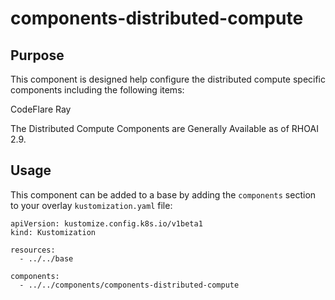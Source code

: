 # components-distributed-compute

## Purpose
This component is designed help configure the distributed compute specific components including the following items:

CodeFlare
Ray

The Distributed Compute Components are Generally Available as of RHOAI 2.9.

## Usage

This component can be added to a base by adding the `components` section to your overlay `kustomization.yaml` file:

```
apiVersion: kustomize.config.k8s.io/v1beta1
kind: Kustomization

resources:
  - ../../base

components:
  - ../../components/components-distributed-compute
```
